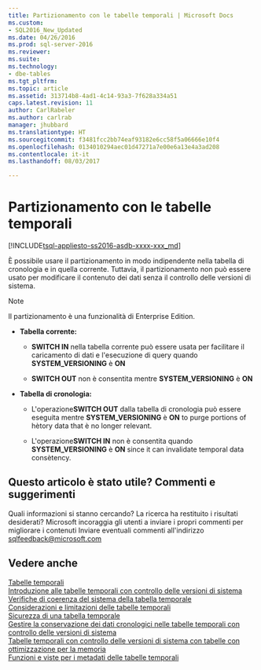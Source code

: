```yaml
---
title: Partizionamento con le tabelle temporali | Microsoft Docs
ms.custom:
- SQL2016_New_Updated
ms.date: 04/26/2016
ms.prod: sql-server-2016
ms.reviewer: 
ms.suite: 
ms.technology:
- dbe-tables
ms.tgt_pltfrm: 
ms.topic: article
ms.assetid: 313714b8-4ad1-4c14-93a3-7f628a334a51
caps.latest.revision: 11
author: CarlRabeler
ms.author: carlrab
manager: jhubbard
ms.translationtype: HT
ms.sourcegitcommit: f3481fcc2bb74eaf93182e6cc58f5a06666e10f4
ms.openlocfilehash: 0134010294aec01d47271a7e00e6a13e4a3ad208
ms.contentlocale: it-it
ms.lasthandoff: 08/03/2017

---
```

# <a name="partitioning-with-temporal-tables"></a>Partizionamento con le tabelle temporali
[!INCLUDE[tsql-appliesto-ss2016-asdb-xxxx-xxx_md](../../includes/tsql-appliesto-ss2016-asdb-xxxx-xxx-md.md)]

  È possibile usare il partizionamento in modo indipendente nella tabella di cronologia e in quella corrente. Tuttavia, il partizionamento non può essere usato per modificare il contenuto dei dati senza il controllo delle versioni di sistema.  
  
> [!NOTE]  
>  Il partizionamento è una funzionalità di Enterprise Edition.  
  
-   **Tabella corrente:**  
  
    -   **SWITCH IN** nella tabella corrente può essere usata per facilitare il caricamento di dati e l'esecuzione di query quando **SYSTEM_VERSIONING** è **ON**  
  
    -   **SWITCH OUT** non è consentita mentre **SYSTEM_VERSIONING** è **ON**  
  
-   **Tabella di cronologia:**  
  
    -   L'operazione**SWITCH OUT** dalla tabella di cronologia può essere eseguita mentre **SYSTEM_VERSIONING** è **ON** to purge portions of hètory data that è no longer relevant.  
  
    -   L'operazione**SWITCH IN** non è consentita quando **SYSTEM_VERSIONING** è **ON** since it can invalidate temporal data consètency.  
  
## <a name="did-this-article-help-you-were-listening"></a>Questo articolo è stato utile? Commenti e suggerimenti  
 Quali informazioni si stanno cercando? La ricerca ha restituito i risultati desiderati? Microsoft incoraggia gli utenti a inviare i propri commenti per migliorare i contenuti Inviare eventuali commenti all'indirizzo [sqlfeedback@microsoft.com](mailto:sqlfeedback@microsoft.com?subject=Your%20feedback%20about%20the%20Partitioning%20with%20Temporal%20Tables%20page)  
  
## <a name="see-also"></a>Vedere anche  
 [Tabelle temporali](../../relational-databases/tables/temporal-tables.md)   
 [Introduzione alle tabelle temporali con controllo delle versioni di sistema](../../relational-databases/tables/getting-started-with-system-versioned-temporal-tables.md)   
 [Verifiche di coerenza del sistema della tabella temporale](../../relational-databases/tables/temporal-table-system-consistency-checks.md)   
 [Considerazioni e limitazioni delle tabelle temporali](../../relational-databases/tables/temporal-table-considerations-and-limitations.md)   
 [Sicurezza di una tabella temporale](../../relational-databases/tables/temporal-table-security.md)   
 [Gestire la conservazione dei dati cronologici nelle tabelle temporali con controllo delle versioni di sistema](../../relational-databases/tables/manage-retention-of-historical-data-in-system-versioned-temporal-tables.md)   
 [Tabelle temporali con controllo delle versioni di sistema con tabelle con ottimizzazione per la memoria](../../relational-databases/tables/system-versioned-temporal-tables-with-memory-optimized-tables.md)   
 [Funzioni e viste per i metadati delle tabelle temporali](../../relational-databases/tables/temporal-table-metadata-views-and-functions.md)  
  
  

